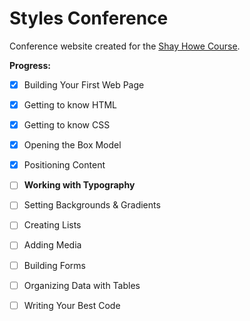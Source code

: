 # Styles Conference

Conference website created for the [Shay Howe Course](http://learn.shayhowe.com/html-css/).

**Progress:**

- [x] Building Your First Web Page
- [x] Getting to know HTML
- [x] Getting to know CSS
- [x] Opening the Box Model
- [x] Positioning Content
- [ ] **Working with Typography**
- [ ] Setting Backgrounds & Gradients
- [ ] Creating Lists
- [ ] Adding Media
- [ ] Building Forms
- [ ] Organizing Data with Tables
- [ ] Writing Your Best Code

